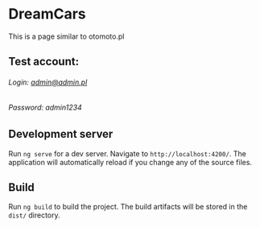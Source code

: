 # DreamCars

This is a page similar to otomoto.pl

## Test account:
###### Login: admin@admin.pl
###### Password: admin1234

## Development server

Run `ng serve` for a dev server. Navigate to `http://localhost:4200/`. The application will automatically reload if you change any of the source files.

## Build

Run `ng build` to build the project. The build artifacts will be stored in the `dist/` directory.

